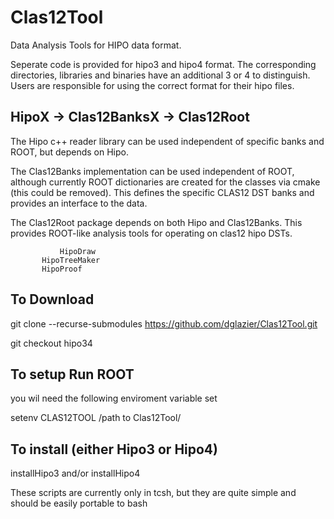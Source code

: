 # Clas12Tool

Data Analysis Tools for HIPO data format.

Seperate code is provided for hipo3 and hipo4 format. The corresponding directories, libraries and binaries have an additional 3 or 4 to distinguish. Users are responsible for using the correct format for their hipo files.

## HipoX -> Clas12BanksX -> Clas12Root

The Hipo c++ reader library can be used independent of specific banks and ROOT, but depends on Hipo.

The Clas12Banks implementation can be used independent of ROOT, although currently ROOT dictionaries are created for the classes via cmake (this could be removed). This defines the specific CLAS12 DST banks and provides an interface to the data.

The Clas12Root package depends on both Hipo and Clas12Banks. This provides ROOT-like analysis tools for operating on clas12 hipo DSTs.

    	       HipoDraw
	       HipoTreeMaker
	       HipoProof

## To Download

git clone --recurse-submodules https://github.com/dglazier/Clas12Tool.git

git checkout hipo34

## To setup Run ROOT

you wil need the following enviroment variable set

setenv CLAS12TOOL /path to Clas12Tool/

## To install (either Hipo3 or Hipo4)

   installHipo3  and/or installHipo4

These scripts are currently only in tcsh, but they are quite simple and should be easily portable to bash




